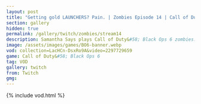 ```yaml
---
layout: post
title: "Getting gold LAUNCHERS? Pain. | Zombies Episode 14 | Call of Duty: Black Ops 6"
section: gallery
hidden: true
permalink: /gallery/twitch/zombies/stream14
description: Samantha Says plays Call of Duty&#58; Black Ops 6 zombies. Episode 14.
image: /assets/images/games/BO6-banner.webp
vod: collection=LacHCn-DsxRo9A&video=2297729659
game: Call of Duty&#58; Black Ops 6
tag: VOD
gallery: twitch
from: Twitch
gmg:
---
```

{% include vod.html %}